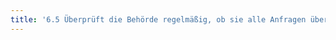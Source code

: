 ```yaml
---
title: '6.5 Überprüft die Behörde regelmäßig, ob sie alle Anfragen über FragDenStaat.de bearbeitet hat? Sind die Kontaktdaten dort aktuell?'
---
```

